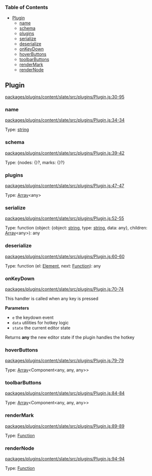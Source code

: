 <!-- Generated by documentation.js. Update this documentation by updating the source code. -->

### Table of Contents

-   [Plugin][1]
    -   [name][2]
    -   [schema][3]
    -   [plugins][4]
    -   [serialize][5]
    -   [deserialize][6]
    -   [onKeyDown][7]
    -   [hoverButtons][8]
    -   [toolbarButtons][9]
    -   [renderMark][10]
    -   [renderNode][11]

## Plugin

[packages/plugins/content/slate/src/plugins/Plugin.js:30-95][12]

### name

[packages/plugins/content/slate/src/plugins/Plugin.js:34-34][13]

Type: [string][14]

### schema

[packages/plugins/content/slate/src/plugins/Plugin.js:39-42][15]

Type: {nodes: {}?, marks: {}?}

### plugins

[packages/plugins/content/slate/src/plugins/Plugin.js:47-47][16]

Type: [Array][17]&lt;any>

### serialize

[packages/plugins/content/slate/src/plugins/Plugin.js:52-55][18]

Type: function (object: {object: [string][14], type: [string][14], data: any}, children: [Array][17]&lt;any>): any

### deserialize

[packages/plugins/content/slate/src/plugins/Plugin.js:60-60][19]

Type: function (el: [Element][20], next: [Function][21]): any

### onKeyDown

[packages/plugins/content/slate/src/plugins/Plugin.js:70-74][22]

This handler is called when any key is pressed

**Parameters**

-   `e`  the keydown event
-   `data`  utilities for hotkey logic
-   `state`  the current editor state

Returns **any** the new editor state if the plugin handles the hotkey

### hoverButtons

[packages/plugins/content/slate/src/plugins/Plugin.js:79-79][23]

Type: [Array][17]&lt;Component&lt;any, any, any>>

### toolbarButtons

[packages/plugins/content/slate/src/plugins/Plugin.js:84-84][24]

Type: [Array][17]&lt;Component&lt;any, any, any>>

### renderMark

[packages/plugins/content/slate/src/plugins/Plugin.js:89-89][25]

Type: [Function][21]

### renderNode

[packages/plugins/content/slate/src/plugins/Plugin.js:94-94][26]

Type: [Function][21]

[1]: #plugin

[2]: #name

[3]: #schema

[4]: #plugins

[5]: #serialize

[6]: #deserialize

[7]: #onkeydown

[8]: #hoverbuttons

[9]: #toolbarbuttons

[10]: #rendermark

[11]: #rendernode

[12]: https://github.com/nolandg/editor/blob/34fb3d115f56438e2f1ea253011864394b62ab30/packages/plugins/content/slate/src/plugins/Plugin.js#L30-L95 "Source code on GitHub"

[13]: https://github.com/nolandg/editor/blob/34fb3d115f56438e2f1ea253011864394b62ab30/packages/plugins/content/slate/src/plugins/Plugin.js#L34-L34 "Source code on GitHub"

[14]: https://developer.mozilla.org/docs/Web/JavaScript/Reference/Global_Objects/String

[15]: https://github.com/nolandg/editor/blob/34fb3d115f56438e2f1ea253011864394b62ab30/packages/plugins/content/slate/src/plugins/Plugin.js#L39-L42 "Source code on GitHub"

[16]: https://github.com/nolandg/editor/blob/34fb3d115f56438e2f1ea253011864394b62ab30/packages/plugins/content/slate/src/plugins/Plugin.js#L47-L47 "Source code on GitHub"

[17]: https://developer.mozilla.org/docs/Web/JavaScript/Reference/Global_Objects/Array

[18]: https://github.com/nolandg/editor/blob/34fb3d115f56438e2f1ea253011864394b62ab30/packages/plugins/content/slate/src/plugins/Plugin.js#L52-L55 "Source code on GitHub"

[19]: https://github.com/nolandg/editor/blob/34fb3d115f56438e2f1ea253011864394b62ab30/packages/plugins/content/slate/src/plugins/Plugin.js#L60-L60 "Source code on GitHub"

[20]: https://developer.mozilla.org/docs/Web/API/Element

[21]: https://developer.mozilla.org/docs/Web/JavaScript/Reference/Statements/function

[22]: https://github.com/nolandg/editor/blob/34fb3d115f56438e2f1ea253011864394b62ab30/packages/plugins/content/slate/src/plugins/Plugin.js#L70-L74 "Source code on GitHub"

[23]: https://github.com/nolandg/editor/blob/34fb3d115f56438e2f1ea253011864394b62ab30/packages/plugins/content/slate/src/plugins/Plugin.js#L79-L79 "Source code on GitHub"

[24]: https://github.com/nolandg/editor/blob/34fb3d115f56438e2f1ea253011864394b62ab30/packages/plugins/content/slate/src/plugins/Plugin.js#L84-L84 "Source code on GitHub"

[25]: https://github.com/nolandg/editor/blob/34fb3d115f56438e2f1ea253011864394b62ab30/packages/plugins/content/slate/src/plugins/Plugin.js#L89-L89 "Source code on GitHub"

[26]: https://github.com/nolandg/editor/blob/34fb3d115f56438e2f1ea253011864394b62ab30/packages/plugins/content/slate/src/plugins/Plugin.js#L94-L94 "Source code on GitHub"

